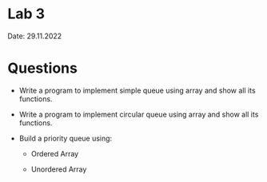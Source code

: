 # Lab 3

Date: 29.11.2022

# Questions

- Write a program to implement simple queue using array and show all its functions.

- Write a program to implement circular queue using array and show all its functions.

- Build a priority queue using:

  - Ordered Array

  - Unordered Array
  